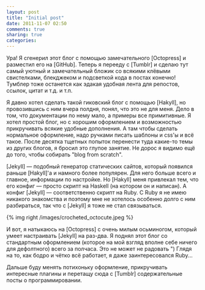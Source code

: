 ```yaml
---
layout: post
title: "Initial post"
date: 2011-11-07 02:50
comments: true
sharing: true
categories: 
---
```


Ура! Я сгенерил этот блог с помощью замечательного [Octopress] и разместил его на [GitHub]. Теперь я перееду с [Tumblr] и сделаю тут самый уютный и замечательный бложик со всякими клёвыми свистелками, блекджеком и подсветкой кода в постах конечно! Тумблер тоже останется как эдакая удобная лента для репостов, ссылок, цитат и т.д. и т.п.

<!-- more -->

Я давно хотел сделать такой гиковский блог с помощью [Hakyll], но провозившись с ним вчера полдня, понял, что это не для меня. Дело в том, что документации по нему мало, а примеры все примитивные. Я хотел простой блог, но с хорошим оформлением и возможностью прикручивать всякие удобные дополнения. А там чтобы сделать нормальное оформление, надо ручками писать шаблоны и css'ы и всё такое. После десятка тщетных попыток перенести туда какие-то темы из других блогов, я бросил это глупое занятие. Не дорос я видимо ещё до того, чтобы собирать "blog from scratch".

[Jekyll] — подобный генератор статических сайтов, который появился раньше [Hakyll]'а и намного более популярен. Для него больше всего и главное, информации по настройке. Но [Hakyll] меня привлекал тем, что его конфиг — просто скрипт на Haskell (на котором он и написан). А конфиг [Jekyll] — соответственно скрипт на Ruby. С Ruby я не имею никакого знакомства и поэтому мне не хотелось особенно долго с ним разбираться, так что с [Jekyll] я тоже не стал связываться.

{% img right /images/crocheted_octocute.jpeg %}

И вот, я натыкаюсь на [Octopress] с очень милым осьминогом, который умеет настраивать [Jekyll] на раз-два. Я поднял этот блог со стандартным оформлением (которое на мой взгляд вполне себе ничего для дефолтного) всего за полчаса. Это не может не радовать ") Глядя на то, как бодро и чётко всё работает, я даже заинтересовался Ruby...

Дальше буду менять потихоньку оформление, прикручивать интересные плагины и перетащу сюда с [Tumblr] содержательные посты о программировании.

